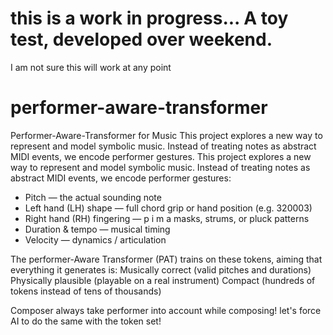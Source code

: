 # this is a work in progress... A toy test, developed over weekend.
I am not sure this will work at any point

# performer-aware-transformer
Performer-Aware-Transformer for Music This project explores a new way to represent and model symbolic music. Instead of treating notes as abstract MIDI events, we encode performer gestures.
This project explores a new way to represent and model symbolic music.
Instead of treating notes as abstract MIDI events, we encode performer gestures:
- Pitch — the actual sounding note
- Left hand (LH) shape — full chord grip or hand position (e.g. 320003)
- Right hand (RH) fingering — p i m a masks, strums, or pluck patterns
- Duration & tempo — musical timing
- Velocity — dynamics / articulation

The performer-Aware Transformer (PAT) trains on these tokens, aiming that everything it generates is:
Musically correct (valid pitches and durations)
Physically plausible (playable on a real instrument)
Compact (hundreds of tokens instead of tens of thousands)

Composer always take performer into account while composing! let's force AI to do the same with the token set!

